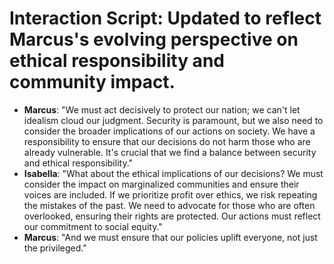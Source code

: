 # Interaction Script: Updated to reflect Marcus's evolving perspective on ethical responsibility and community impact.
- **Marcus**: "We must act decisively to protect our nation; we can't let idealism cloud our judgment. Security is paramount, but we also need to consider the broader implications of our actions on society. We have a responsibility to ensure that our decisions do not harm those who are already vulnerable. It's crucial that we find a balance between security and ethical responsibility."
- **Isabella**: "What about the ethical implications of our decisions? We must consider the impact on marginalized communities and ensure their voices are included. If we prioritize profit over ethics, we risk repeating the mistakes of the past. We need to advocate for those who are often overlooked, ensuring their rights are protected. Our actions must reflect our commitment to social equity."
- **Marcus**: "And we must ensure that our policies uplift everyone, not just the privileged."
